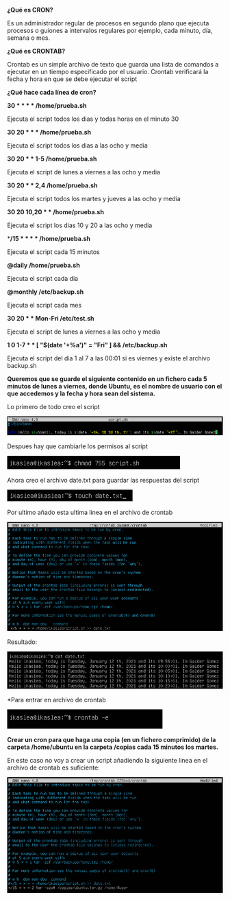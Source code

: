 **¿Qué es CRON?**

Es un administrador regular de procesos en segundo plano que ejecuta procesos o guiones a intervalos regulares por ejemplo, cada minuto, día, semana o mes.

**¿Qué es CRONTAB?**

Crontab es un simple archivo de texto que guarda una lista de comandos a ejecutar en un tiempo especificado por el usuario. Crontab verificará la fecha y hora en que se debe ejecutar el script

**¿Qué hace cada línea de cron?**

**30 * * * * /home/prueba.sh**

Ejecuta el script todos los dias y todas horas en el minuto 30

**30 20 * * * /home/prueba.sh**

Ejecuta el script todos los dias a las ocho y media

**30 20 * * 1-5 /home/prueba.sh**

Ejecuta el script de lunes a viernes a las ocho y media

**30 20 * * 2,4 /home/prueba.sh**

Ejecuta el script todos los martes y jueves a las ocho y media

**30 20 10,20 * * /home/prueba.sh**

Ejecuta el script los dias 10 y 20 a las ocho y media

***/15 * * * * /home/prueba.sh**

Ejecuta el script cada 15 minutos

**@daily /home/prueba.sh**

Ejecuta el script cada dia

**@monthly /etc/backup.sh**

Ejecuta el script cada mes

**30 20 * * Mon-Fri /etc/test.sh**

Ejecuta el script de lunes a viernes a las ocho y media

**1 0 1-7 * * [ "$(date '+%a')" = "Fri" ] && /etc/backup.sh**

Ejecuta el script del dia 1 al 7 a las 00:01 si es viernes y existe el archivo backup.sh

**Queremos que se guarde el siguiente contenido en un fichero cada 5 minutos de lunes a viernes, donde Ubuntu, es el nombre de usuario con el que accedemos y la fecha y hora sean del sistema.**

Lo primero de todo creo el script

![](https://raw.githubusercontent.com/GalderGG/fotosDocumentacion2/master/1.png)

Despues hay que cambiarle los permisos al script

![](https://raw.githubusercontent.com/GalderGG/fotosDocumentacion2/master/2.png)

Ahora creo el archivo date.txt para guardar las respuestas del script

![](https://raw.githubusercontent.com/GalderGG/fotosDocumentacion2/master/3.png)

Por ultimo añado esta ultima linea en el archivo de crontab

![](https://raw.githubusercontent.com/GalderGG/fotosDocumentacion2/master/4.png)

Resultado:

![](https://raw.githubusercontent.com/GalderGG/fotosDocumentacion2/master/6.png)

*Para entrar en archivo de crontab

![](https://raw.githubusercontent.com/GalderGG/fotosDocumentacion2/master/5.png)

**Crear un cron para que haga una copia (en un fichero comprimido) de la carpeta /home/ubuntu en la carpeta /copias cada 15 minutos los martes.**

En este caso no voy a crear un script añadiendo la siguiente linea en el archivo de crontab es suficiente:

![](https://raw.githubusercontent.com/GalderGG/fotosDocumentacion2/master/7.png)
